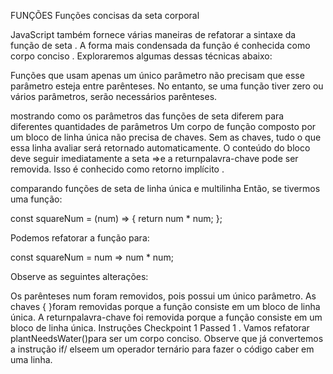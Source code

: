 FUNÇÕES
Funções concisas da seta corporal

JavaScript também fornece várias maneiras de refatorar a sintaxe da função de seta . A forma mais condensada da função é conhecida como corpo conciso . Exploraremos algumas dessas técnicas abaixo:

Funções que usam apenas um único parâmetro não precisam que esse parâmetro esteja entre parênteses. No entanto, se uma função tiver zero ou vários parâmetros, serão necessários parênteses.

mostrando como os parâmetros das funções de seta diferem para diferentes quantidades de parâmetros
Um corpo de função composto por um bloco de linha única não precisa de chaves. Sem as chaves, tudo o que essa linha avaliar será retornado automaticamente. O conteúdo do bloco deve seguir imediatamente a seta =>e a returnpalavra-chave pode ser removida. Isso é conhecido como retorno implícito .

comparando funções de seta de linha única e multilinha
Então, se tivermos uma função:

const squareNum = (num) => {
  return num * num;
};

Podemos refatorar a função para:

const squareNum = num => num * num;

Observe as seguintes alterações:

Os parênteses num foram removidos, pois possui um único parâmetro.
As chaves { }foram removidas porque a função consiste em um bloco de linha única.
A returnpalavra-chave foi removida porque a função consiste em um bloco de linha única.
Instruções
Checkpoint 1 Passed
1 .
Vamos refatorar plantNeedsWater()para ser um corpo conciso. Observe que já convertemos a instrução if/ elseem um operador ternário para fazer o código caber em uma linha.